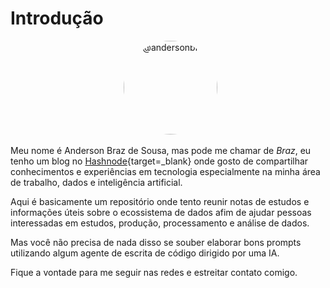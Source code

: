 # Introdução

<p align="center">
  <img src="https://avatars.githubusercontent.com/u/1479033?s=400&amp;u=8b677aed22d26ab5b6d5fe84d9ae73a9c02143e8&amp;v=4"
       alt="@andersonbraz"
       style="border-radius: 50%; width: 150px; height: 150px; object-fit: cover;">
</p>

Meu nome é Anderson Braz de Sousa, mas pode me chamar de _Braz_, eu tenho um blog no [Hashnode](https://andersonbraz.com){target=_blank} onde gosto de compartilhar conhecimentos e experiências em tecnologia especialmente na minha área de trabalho, dados e inteligência artificial.

Aqui é basicamente um repositório onde tento reunir notas de estudos e informações úteis sobre o ecossistema de dados afim de ajudar pessoas interessadas em estudos, produção, processamento e análise de dados.

Mas você não precisa de nada disso se souber elaborar bons prompts utilizando algum agente de escrita de código dirigido por uma IA.

Fique a vontade para me seguir nas redes e estreitar contato comigo.
